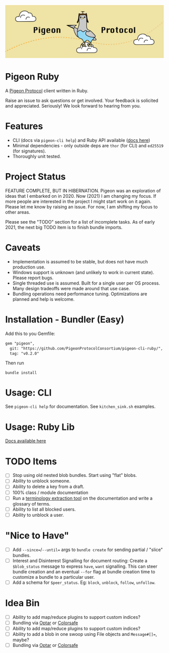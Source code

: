 ![](logo.png)

# Pigeon Ruby

A [Pigeon Protocol](https://github.com/PigeonProtocolConsortium/pigeon-spec) client written in Ruby.

Raise an issue to ask questions or get involved. Your feedback is solicited and appreciated. Seriously! We look forward to hearing from you.

# Features

 * CLI (docs via `pigeon-cli help`) and Ruby API available ([docs here](ruby_tutorial.md))
 * Minimal dependencies - only outside deps are `thor` (for CLI) and `ed25519` (for signatures).
 * Thoroughly unit tested.

# Project Status

FEATURE COMPLETE, BUT IN HIBERNATION. Pigeon was an exploration of ideas that I embarked on in 2020. Now (2021) I am changing my focus. If more people are interested in the project I might start work on it again. Please let me know by raising an issue. For now, I am shifting my focus to other areas.

Please see the "TODO" section for a list of incomplete tasks. As of early 2021, the next big TODO item is to finish bundle imports.

# Caveats

 * Implementation is assumed to be stable, but does not have much production use.
 * Windows support is unknown (and unlikely to work in current state). Please report bugs.
 * Single threaded use is assumed. Built for a single user per OS process. Many design tradeoffs were made around that use case.
 * Bundling operations need performance tuning. Optimizations are planned and help is welcome.

# Installation - Bundler (Easy)

Add this to you Gemfile:

```
gem "pigeon",
  git: "https://github.com/PigeonProtocolConsortium/pigeon-cli-ruby/",
  tag: "v0.2.0"
```

Then run

```
bundle install
```

# Usage: CLI

See `pigeon-cli help` for documentation.
See `kitchen_sink.sh` examples.

# Usage: Ruby Lib

[Docs available here](ruby_tutorial.md)

# TODO Items

 - [ ] Stop using old nested blob bundles. Start using "flat" blobs.
 - [ ] Ability to unblock someone.
 - [ ] Ability to delete a key from a draft.
 - [ ] 100% class / module documentation
 - [ ] Run a [terminology extraction tool](https://www.visualthesaurus.com/vocabgrabber/#) on the documentation and write a glossary of terms.
 - [ ] Ability to list all blocked users.
 - [ ] Ability to unblock a user.

# "Nice to Have"

 - [ ] Add `--since=`/`--until=` args to `bundle create` for sending partial / "slice" bundles.
 - [ ] Interest and Disinterest Signalling for document routing: Create a `$blob_status` message to express `have`, `want` signalling. This can steer bundle creation and an eventual `--for` flag at bundle creation time to customize a bundle to a particular user.
 - [ ] Add a schema for `$peer_status`. Eg: `block`, `unblock`, `follow`, `unfollow`.

# Idea Bin

 - [ ] Ability to add map/reduce plugins to support custom indices?
 - [ ] Bundling via [Optar](http://ronja.twibright.com/optar/) or [Colorsafe](https://github.com/colorsafe/colorsafe)
 - [ ] Ability to add map/reduce plugins to support custom indices?
 - [ ] Ability to add a blob in one swoop using File objects and `Message#[]=`, maybe?
 - [ ] Bundling via [Optar](http://ronja.twibright.com/optar/) or [Colorsafe](https://github.com/colorsafe/colorsafe)
